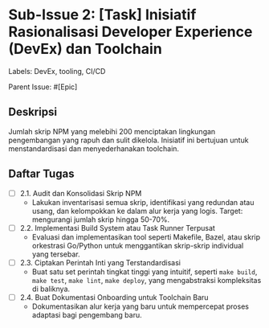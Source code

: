# Sub-Issue 2: [Task] Inisiatif Rasionalisasi Developer Experience (DevEx) dan Toolchain

Labels: DevEx, tooling, CI/CD

Parent Issue: #[Epic]

## Deskripsi

Jumlah skrip NPM yang melebihi 200 menciptakan lingkungan pengembangan yang rapuh dan sulit dikelola. Inisiatif ini bertujuan untuk menstandardisasi dan menyederhanakan toolchain.

## Daftar Tugas

- [ ] 2.1. Audit dan Konsolidasi Skrip NPM
  - Lakukan inventarisasi semua skrip, identifikasi yang redundan atau usang, dan kelompokkan ke dalam alur kerja yang logis. Target: mengurangi jumlah skrip hingga 50-70%.
- [ ] 2.2. Implementasi Build System atau Task Runner Terpusat
  - Evaluasi dan implementasikan tool seperti Makefile, Bazel, atau skrip orkestrasi Go/Python untuk menggantikan skrip-skrip individual yang tersebar.
- [ ] 2.3. Ciptakan Perintah Inti yang Terstandardisasi
  - Buat satu set perintah tingkat tinggi yang intuitif, seperti `make build`, `make test`, `make lint`, `make deploy`, yang mengabstraksi kompleksitas di baliknya.
- [ ] 2.4. Buat Dokumentasi Onboarding untuk Toolchain Baru
  - Dokumentasikan alur kerja yang baru untuk mempercepat proses adaptasi bagi pengembang baru.
